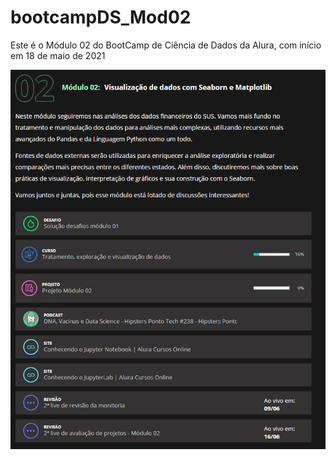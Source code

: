 # bootcampDS_Mod02

Este é o Módulo 02 do BootCamp de Ciência de Dados da Alura, com início em 18 de maio de 2021

![Descricao do Modulo](https://github.com/cmattosr/bootcampDS_Mod02/raw/main/imagens/Modulo02_descricao.png)

